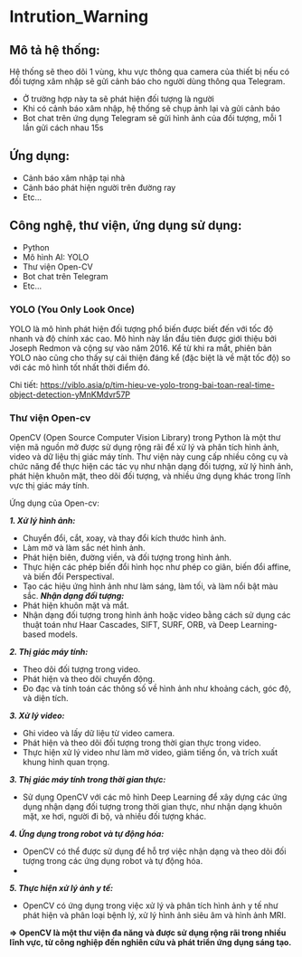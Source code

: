# Intrution_Warning

## Mô tả hệ thống:
Hệ thống sẽ theo dõi 1 vùng, khu vực thông qua camera của thiết bị nếu có đối tượng xâm nhập sẽ gửi cảnh báo cho người dùng thông qua Telegram.

* Ở trường hợp này ta sẽ phát hiện đối tượng là người
* Khi có cảnh báo xâm nhập, hệ thống sẽ chụp ảnh lại và gửi cảnh báo
* Bot chat trên ứng dụng Telegram sẽ gửi hình ảnh của đối tượng, mỗi 1 lần gửi cách nhau 15s 

## Ứng dụng:
- Cảnh báo xâm nhập tại nhà
- Cảnh báo phát hiện người trên đường ray
- Etc...

## Công nghệ, thư viện, ứng dụng sử dụng: 
  - Python
  - Mô hình AI: YOLO
  - Thư viện Open-CV
  - Bot chat trên Telegram
  - Etc...

### YOLO (You Only Look Once) 
YOLO là mô hình phát hiện đối tượng phổ biến được biết đến với tốc độ nhanh và độ chính xác cao. Mô hình này lần đầu tiên được giới thiệu bởi Joseph Redmon và cộng sự vào năm 2016. Kể từ khi ra mắt, phiên bản YOLO nào cũng cho thấy sự cải thiện đáng kể (đặc biệt là về mặt tốc độ) so với các mô hình tốt nhất thời điểm đó.

Chi tiết: https://viblo.asia/p/tim-hieu-ve-yolo-trong-bai-toan-real-time-object-detection-yMnKMdvr57P

### Thư viện Open-cv 
OpenCV (Open Source Computer Vision Library) trong Python là một thư viện mã nguồn mở được sử dụng rộng rãi để xử lý và phân tích hình ảnh, video và dữ liệu thị giác máy tính. Thư viện này cung cấp nhiều công cụ và chức năng để thực hiện các tác vụ như nhận dạng đối tượng, xử lý hình ảnh, phát hiện khuôn mặt, theo dõi đối tượng, và nhiều ứng dụng khác trong lĩnh vực thị giác máy tính.

Ứng dụng của Open-cv:

_**1. Xử lý hình ảnh:**_

- Chuyển đổi, cắt, xoay, và thay đổi kích thước hình ảnh.
- Làm mờ và làm sắc nét hình ảnh.
- Phát hiện biên, đường viền, và đối tượng trong hình ảnh.
- Thực hiện các phép biến đổi hình học như phép co giãn, biến đổi affine, và biến đổi Perspectival.
- Tạo các hiệu ứng hình ảnh như làm sáng, làm tối, và làm nổi bật màu sắc.
_**Nhận dạng đối tượng:**_
- Phát hiện khuôn mặt và mắt.
- Nhận dạng đối tượng trong hình ảnh hoặc video bằng cách sử dụng các thuật toán như Haar Cascades, SIFT, SURF, ORB, và Deep Learning-based models.

_**2. Thị giác máy tính:**_
- Theo dõi đối tượng trong video.
- Phát hiện và theo dõi chuyển động.
- Đo đạc và tính toán các thông số về hình ảnh như khoảng cách, góc độ, và diện tích.

_**3. Xử lý video:**_
- Ghi video và lấy dữ liệu từ video camera.
- Phát hiện và theo dõi đối tượng trong thời gian thực trong video.
- Thực hiện xử lý video như làm mờ video, giảm tiếng ồn, và trích xuất khung hình quan trọng.
  
_**3. Thị giác máy tính trong thời gian thực:**_
- Sử dụng OpenCV với các mô hình Deep Learning để xây dựng các ứng dụng nhận dạng đối tượng trong thời gian thực, như nhận dạng khuôn mặt, xe hơi, người đi bộ, và nhiều đối tượng khác.
  
_**4. Ứng dụng trong robot và tự động hóa:**_
- OpenCV có thể được sử dụng để hỗ trợ việc nhận dạng và theo dõi đối tượng trong các ứng dụng robot và tự động hóa.
- 
_**5. Thực hiện xử lý ảnh y tế:**_
- OpenCV có ứng dụng trong việc xử lý và phân tích hình ảnh y tế như phát hiện và phân loại bệnh lý, xử lý hình ảnh siêu âm và hình ảnh MRI.
  
**=> OpenCV là một thư viện đa năng và được sử dụng rộng rãi trong nhiều lĩnh vực, từ công nghiệp đến nghiên cứu và phát triển ứng dụng sáng tạo.**
